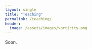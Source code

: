 ```yaml
---
layout: single
title: "Teaching"
permalink: /teaching/
header:
  image: /assets/images/vorticity.png
---
```



Soon.

